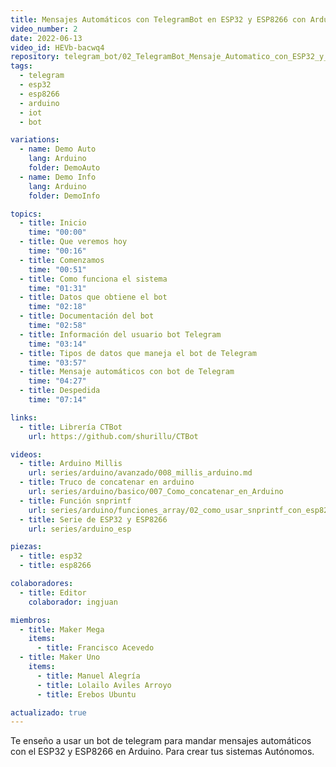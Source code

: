 ```yaml
---
title: Mensajes Automáticos con TelegramBot en ESP32 y ESP8266 con Arduino
video_number: 2
date: 2022-06-13
video_id: HEVb-bacwq4
repository: telegram_bot/02_TelegramBot_Mensaje_Automatico_con_ESP32_y_ESP8266
tags:
  - telegram
  - esp32
  - esp8266
  - arduino
  - iot
  - bot

variations:
  - name: Demo Auto
    lang: Arduino
    folder: DemoAuto
  - name: Demo Info
    lang: Arduino
    folder: DemoInfo

topics:
  - title: Inicio
    time: "00:00"
  - title: Que veremos hoy
    time: "00:16"
  - title: Comenzamos
    time: "00:51"
  - title: Como funciona el sistema
    time: "01:31"
  - title: Datos que obtiene el bot
    time: "02:18"
  - title: Documentación del bot
    time: "02:58"
  - title: Información del usuario bot Telegram
    time: "03:14"
  - title: Tipos de datos que maneja el bot de Telegram
    time: "03:57"
  - title: Mensaje automáticos con bot de Telegram
    time: "04:27"
  - title: Despedida
    time: "07:14"

links:
  - title: Librería CTBot
    url: https://github.com/shurillu/CTBot

videos:
  - title: Arduino Millis
    url: series/arduino/avanzado/008_millis_arduino.md
  - title: Truco de concatenar en arduino
    url: series/arduino/basico/007_Como_concatenar_en_Arduino
  - title: Función snprintf
    url: series/arduino/funciones_array/02_como_usar_snprintf_con_esp8266_y_esp32
  - title: Serie de ESP32 y ESP8266
    url: series/arduino_esp

piezas:
  - title: esp32
  - title: esp8266

colaboradores:
  - title: Editor
    colaborador: ingjuan

miembros:
  - title: Maker Mega
    items:
      - title: Francisco Acevedo
  - title: Maker Uno
    items:
      - title: Manuel Alegría
      - title: Lolailo Aviles Arroyo
      - title: Erebos Ubuntu

actualizado: true
---
```


Te enseño a usar un bot de telegram para mandar mensajes automáticos con el ESP32 y ESP8266 en Arduino. Para crear tus sistemas Autónomos.
